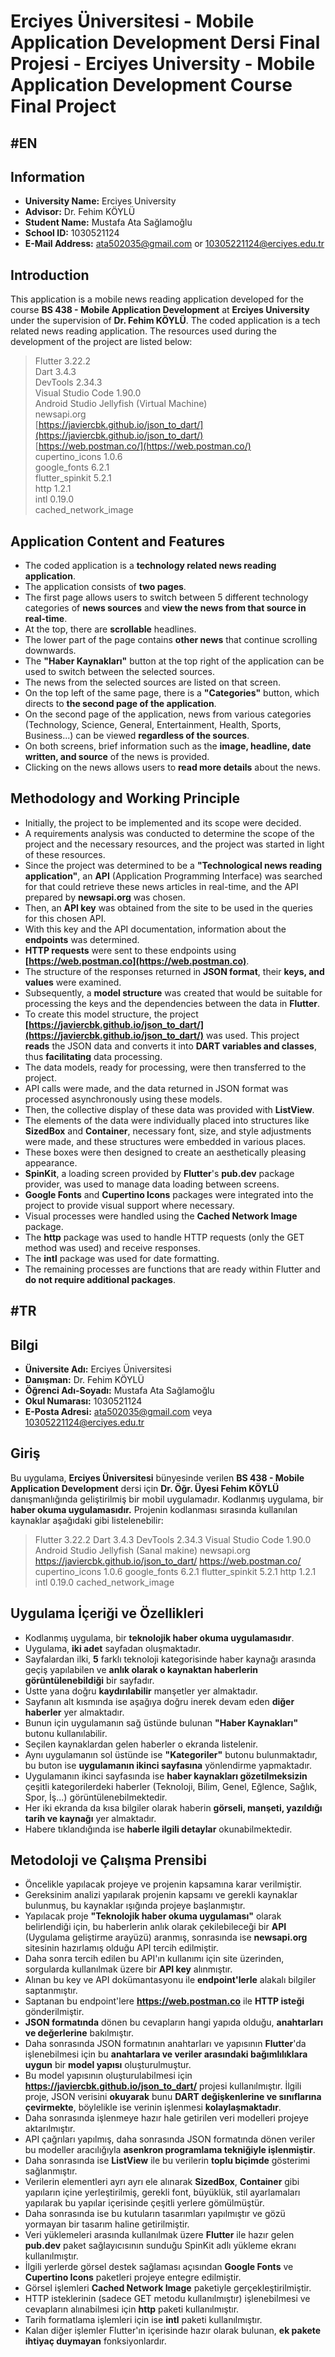 # Erciyes Üniversitesi - Mobile Application Development Dersi Final Projesi - Erciyes University - Mobile Application Development Course Final Project

## #EN

## Information

- **University Name:** Erciyes University
- **Advisor:** Dr. Fehim KÖYLÜ
-   **Student Name:** Mustafa Ata Sağlamoğlu
-   **School ID:** 1030521124
-   **E-Mail Address:** ata502035@gmail.com or 10305221124@erciyes.edu.tr

## Introduction
This application is a mobile news reading application developed for the course **BS 438 - Mobile Application Development** at **Erciyes University** under the supervision of **Dr. Fehim KÖYLÜ**. The coded application is a tech related news reading application. The resources used during the development of the project are listed below:

> Flutter 3.22.2  
> Dart 3.4.3  
> DevTools 2.34.3  
> Visual Studio Code 1.90.0  
> Android Studio Jellyfish (Virtual Machine)  
> newsapi.org  
> [https://javiercbk.github.io/json_to_dart/](https://javiercbk.github.io/json_to_dart/)  
> [https://web.postman.co/](https://web.postman.co/)  
> cupertino_icons 1.0.6  
> google_fonts 6.2.1  
> flutter_spinkit 5.2.1  
> http 1.2.1  
> intl 0.19.0  
> cached_network_image

## Application Content and Features

-   The coded application is a **technology related news reading application**.
-   The application consists of **two pages**.
-   The first page allows users to switch between 5 different technology categories of **news sources** and **view the news from that source in real-time**.
-   At the top, there are **scrollable** headlines.
-   The lower part of the page contains **other news** that continue scrolling downwards.
-   The **"Haber Kaynakları"** button at the top right of the application can be used to switch between the selected sources.
-   The news from the selected sources are listed on that screen.
-   On the top left of the same page, there is a **"Categories"** button, which directs to **the second page of the application**.
-   On the second page of the application, news from various categories (Technology, Science, General, Entertainment, Health, Sports, Business...) can be viewed **regardless of the sources**.
-   On both screens, brief information such as the **image, headline, date written, and source** of the news is provided.
-   Clicking on the news allows users to **read more details** about the news.

## Methodology and Working Principle

-   Initially, the project to be implemented and its scope were decided.
-   A requirements analysis was conducted to determine the scope of the project and the necessary resources, and the project was started in light of these resources.
-   Since the project was determined to be a **"Technological news reading application"**, an **API** (Application Programming Interface) was searched for that could retrieve these news articles in real-time, and the API prepared by **newsapi.org** was chosen.
-   Then, an **API key** was obtained from the site to be used in the queries for this chosen API.
-   With this key and the API documentation, information about the **endpoints** was determined.
-   **HTTP requests** were sent to these endpoints using **[https://web.postman.co](https://web.postman.co)**.
-   The structure of the responses returned in **JSON format**, their **keys, and values** were examined.
-   Subsequently, a **model structure** was created that would be suitable for processing the keys and the dependencies between the data in **Flutter**.
-   To create this model structure, the project **[https://javiercbk.github.io/json_to_dart/](https://javiercbk.github.io/json_to_dart/)** was used. This project **reads** the JSON data and converts it into **DART variables and classes**, thus **facilitating** data processing.
-   The data models, ready for processing, were then transferred to the project.
-   API calls were made, and the data returned in JSON format was processed asynchronously using these models.
-   Then, the collective display of these data was provided with **ListView**.
-   The elements of the data were individually placed into structures like **SizedBox** and **Container**, necessary font, size, and style adjustments were made, and these structures were embedded in various places.
-   These boxes were then designed to create an aesthetically pleasing appearance.
-   **SpinKit**, a loading screen provided by **Flutter**'s **pub.dev** package provider, was used to manage data loading between screens.
-   **Google Fonts** and **Cupertino Icons** packages were integrated into the project to provide visual support where necessary.
-   Visual processes were handled using the **Cached Network Image** package.
-   The **http** package was used to handle HTTP requests (only the GET method was used) and receive responses.
-   The **intl** package was used for date formatting.
-   The remaining processes are functions that are ready within Flutter and **do not require additional packages**.

## #TR

## Bilgi

- **Üniversite Adı:** Erciyes Üniversitesi
- **Danışman:** Dr. Fehim KÖYLÜ
-   **Öğrenci Adı-Soyadı:** Mustafa Ata Sağlamoğlu
-   **Okul Numarası:** 1030521124
-   **E-Posta Adresi:** ata502035@gmail.com veya 10305221124@erciyes.edu.tr

## Giriş

Bu uygulama, **Erciyes Üniversitesi** bünyesinde verilen **BS 438 - Mobile Application Development** dersi için **Dr. Öğr. Üyesi Fehim KÖYLÜ** danışmanlığında geliştirilmiş bir mobil uygulamadır.
Kodlanmış uygulama, bir **haber okuma uygulamasıdır.**
Projenin kodlanması sırasında kullanılan kaynaklar aşağıdaki gibi listelenebilir:

>Flutter 3.22.2
>Dart 3.4.3
>DevTools 2.34.3
>Visual Studio Code 1.90.0
>Android Studio Jellyfish (Sanal makine)
>newsapi.org
>https://javiercbk.github.io/json_to_dart/
>https://web.postman.co/
>cupertino_icons 1.0.6
>google_fonts 6.2.1
>flutter_spinkit 5.2.1
>http 1.2.1
>intl 0.19.0
>cached_network_image

## Uygulama İçeriği ve Özellikleri

 - Kodlanmış uygulama, bir **teknolojik haber okuma uygulamasıdır**.
 - Uygulama, **iki adet** sayfadan oluşmaktadır.
 - Sayfalardan ilki, **5** farklı teknoloji kategorisinde haber kaynağı arasında geçiş yapılabilen ve **anlık olarak o kaynaktan haberlerin görüntülenebildiği** bir sayfadır.
 - Üstte yana doğru **kaydırılabilir** manşetler yer almaktadır.
 - Sayfanın alt kısmında ise aşağıya doğru inerek devam eden **diğer haberler** yer almaktadır.
 - Bunun için uygulamanın sağ üstünde bulunan **"Haber Kaynakları"** butonu kullanılabilir.
 - Seçilen kaynaklardan gelen haberler o ekranda listelenir.
 - Aynı uygulamanın sol üstünde ise **"Kategoriler"** butonu bulunmaktadır, bu buton ise **uygulamanın ikinci sayfasına** yönlendirme yapmaktadır.
 - Uygulamanın ikinci sayfasında ise **haber kaynakları gözetilmeksizin** çeşitli kategorilerdeki haberler (Teknoloji, Bilim, Genel, Eğlence, Sağlık, Spor, İş...) görüntülenebilmektedir.
 - Her iki ekranda da kısa bilgiler olarak haberin **görseli, manşeti, yazıldığı tarih ve kaynağı** yer almaktadır.
 - Habere tıklandığında ise **haberle ilgili detaylar** okunabilmektedir.

## Metodoloji ve Çalışma Prensibi

 - Öncelikle yapılacak projeye ve projenin kapsamına karar verilmiştir.
 - Gereksinim analizi yapılarak projenin kapsamı ve gerekli kaynaklar bulunmuş, bu kaynaklar ışığında projeye başlanmıştır.
 - Yapılacak proje **"Teknolojik haber okuma uygulaması"** olarak belirlendiği için, bu haberlerin anlık olarak çekilebileceği bir **API** (Uygulama geliştirme arayüzü) aranmış, sonrasında ise **newsapi.org** sitesinin hazırlamış olduğu API tercih edilmiştir.
 - Daha sonra tercih edilen bu API'ın kullanımı için site üzerinden, sorgularda kullanılmak üzere bir **API key** alınmıştır.
 - Alınan bu key ve API dokümantasyonu ile **endpoint'lerle** alakalı bilgiler saptanmıştır.
 - Saptanan bu endpoint'lere **https://web.postman.co** ile **HTTP isteği** gönderilmiştir.
 - **JSON formatında** dönen bu cevapların hangi yapıda olduğu, **anahtarları ve değerlerine** bakılmıştır.
 - Daha sonrasında JSON formatının anahtarları ve yapısının  **Flutter**'da işlenebilmesi için bu **anahtarlara ve veriler arasındaki bağımlılıklara uygun** bir **model yapısı** oluşturulmuştur.
 - Bu model yapısının oluşturulabilmesi için **https://javiercbk.github.io/json_to_dart/** projesi kullanılmıştır. İlgili proje, JSON verisini **okuyarak** bunu **DART değişkenlerine ve sınıflarına çevirmekte**, böylelikle ise verinin işlenmesi **kolaylaşmaktadır**.
 - Daha sonrasında işlenmeye hazır hale getirilen veri modelleri projeye aktarılmıştır.
 - API çağrıları yapılmış, daha sonrasında JSON formatında dönen veriler bu modeller aracılığıyla **asenkron programlama tekniğiyle işlenmiştir**.
 - Daha sonrasında ise **ListView** ile bu verilerin **toplu biçimde** gösterimi sağlanmıştır.
 - Verilerin elementleri ayrı ayrı ele alınarak **SizedBox**, **Container** gibi yapıların içine yerleştirilmiş, gerekli font, büyüklük, stil ayarlamaları yapılarak bu yapılar içerisinde çeşitli yerlere gömülmüştür.
 - Daha sonrasında ise bu kutuların tasarımları yapılmıştır ve gözü yormayan bir tasarım haline getirilmiştir.
 - Veri yüklemeleri arasında kullanılmak üzere **Flutter** ile hazır gelen **pub.dev** paket sağlayıcısının sunduğu SpinKit adlı yükleme ekranı kullanılmıştır.
 - İlgili yerlerde görsel destek sağlaması açısından **Google Fonts** ve **Cupertino Icons** paketleri projeye entegre edilmiştir.
 - Görsel işlemleri **Cached Network Image** paketiyle gerçekleştirilmiştir.
 - HTTP isteklerinin (sadece GET metodu kullanılmıştır) işlenebilmesi ve cevapların alınabilmesi için **http** paketi kullanılmıştır.
 - Tarih formatlama işlemleri için ise **intl** paketi kullanılmıştır.
 - Kalan diğer işlemler Flutter'ın içerisinde hazır olarak bulunan, **ek pakete ihtiyaç duymayan** fonksiyonlardır.
